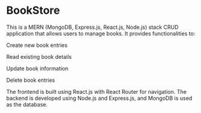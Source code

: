 # BookStore
This is a MERN (MongoDB, Express.js, React.js, Node.js) stack CRUD application that allows users to manage books. It provides functionalities to:

Create new book entries

Read existing book details

Update book information

Delete book entries

The frontend is built using React.js with React Router for navigation. The backend is developed using Node.js and Express.js, and MongoDB is used as the database.
